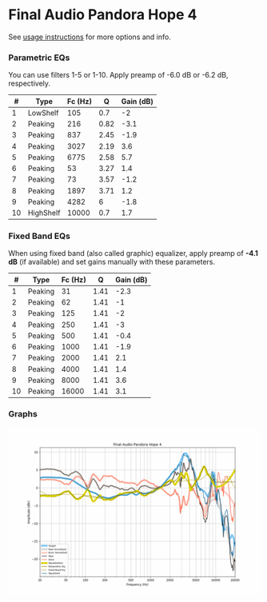 # Final Audio Pandora Hope 4
See [usage instructions](https://github.com/jaakkopasanen/AutoEq#usage) for more options and info.

### Parametric EQs
You can use filters 1-5 or 1-10. Apply preamp of -6.0 dB or -6.2 dB, respectively.

|   # | Type      |   Fc (Hz) |    Q |   Gain (dB) |
|-----|-----------|-----------|------|-------------|
|   1 | LowShelf  |       105 | 0.7  |        -2   |
|   2 | Peaking   |       216 | 0.82 |        -3.1 |
|   3 | Peaking   |       837 | 2.45 |        -1.9 |
|   4 | Peaking   |      3027 | 2.19 |         3.6 |
|   5 | Peaking   |      6775 | 2.58 |         5.7 |
|   6 | Peaking   |        53 | 3.27 |         1.4 |
|   7 | Peaking   |        73 | 3.57 |        -1.2 |
|   8 | Peaking   |      1897 | 3.71 |         1.2 |
|   9 | Peaking   |      4282 | 6    |        -1.8 |
|  10 | HighShelf |     10000 | 0.7  |         1.7 |

### Fixed Band EQs
When using fixed band (also called graphic) equalizer, apply preamp of **-4.1 dB** (if available) and set gains manually with these parameters.

|   # | Type    |   Fc (Hz) |    Q |   Gain (dB) |
|-----|---------|-----------|------|-------------|
|   1 | Peaking |        31 | 1.41 |        -2.3 |
|   2 | Peaking |        62 | 1.41 |        -1   |
|   3 | Peaking |       125 | 1.41 |        -2   |
|   4 | Peaking |       250 | 1.41 |        -3   |
|   5 | Peaking |       500 | 1.41 |        -0.4 |
|   6 | Peaking |      1000 | 1.41 |        -1.9 |
|   7 | Peaking |      2000 | 1.41 |         2.1 |
|   8 | Peaking |      4000 | 1.41 |         1.4 |
|   9 | Peaking |      8000 | 1.41 |         3.6 |
|  10 | Peaking |     16000 | 1.41 |         3.1 |

### Graphs
![](./Final%20Audio%20Pandora%20Hope%204.png)
